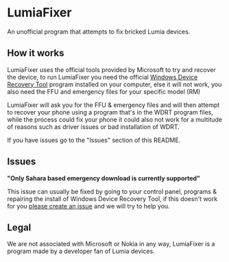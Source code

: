 
# LumiaFixer

An unofficial program that attempts to fix bricked Lumia devices.


## How it works

LumiaFixer uses the official tools provided by Microsoft to try and recover the device, to run LumiaFixer you need the official [Windows Device Recovery Tool](https://go.microsoft.com/fwlink/?LinkID=525569) program installed on your computer, else it will not work, you also need the FFU and emergency files for your specific model (RM)

LumiaFixer will ask you for the FFU & emergency files and will then attempt to recover your phone using a program that's in the WDRT program files, while the process could fix your phone it could also not work for a multitude of reasons such as driver issues or bad installation of WDRT.

If you have issues go to the "Issues" section of this README.
## Issues

**"Only Sahara based emergency download is currently supported"**

This issue can usually be fixed by going to your control panel, programs & repairing the install of Windows Device Recovery Tool, if this doesn't work for you [please create an issue](https://github.com/herbodytea/LumiaFixer/issues/new) and we will try to help you.
## Legal

We are not associated with Microsoft or Nokia in any way, LumiaFixer is a program made by a developer fan of Lumia devices.

